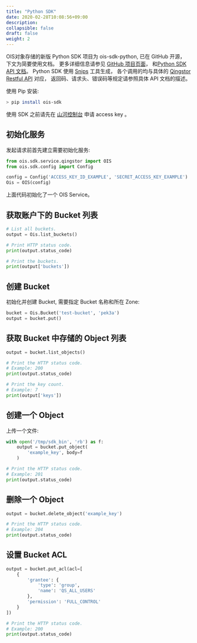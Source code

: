 ```yaml
---
title: "Python SDK"
date: 2020-02-28T10:08:56+09:00
description:
collapsible: false
draft: false
weight: 2
---
```



OIS对象存储的新版 Python SDK 项目为 ois-sdk-python, 已在 GitHub 开源， 下文为简要使用文档。
更多详细信息请参见 [GitHub 项目页面](https://github.com/qingstor/qingstor-sdk-python)，
和[Python SDK API 文档](https://qingstor-sdk-python.readthedocs.io/en/latest/)。
Python SDK 使用 [Snips](https://github.com/yunify/snips) 工具生成，
各个调用的均与具体的 [Qingstor Restful API](https://docs.qingcloud.com/qingstor/api/) 对应，
返回码、请求头、错误码等规定请参照具体 API 文档的描述。

使用 Pip 安装:

```bash
> pip install ois-sdk
```

使用 SDK 之前请先在 [山河控制台](https://console.shanhe.com/access_keys/) 申请 access key 。

## 初始化服务

发起请求前首先建立需要初始化服务:

```python
from ois.sdk.service.qingstor import OIS
from ois.sdk.config import Config

config = Config('ACCESS_KEY_ID_EXAMPLE', 'SECRET_ACCESS_KEY_EXAMPLE')
Ois = OIS(config)
```

上面代码初始化了一个 OIS Service。


## 获取账户下的 Bucket 列表

```python
# List all buckets.
output = Ois.list_buckets()

# Print HTTP status code.
print(output.status_code)

# Print the buckets.
print(output['buckets'])
```

## 创建 Bucket

初始化并创建 Bucket, 需要指定 Bucket 名称和所在 Zone:

```python
bucket = Ois.Bucket('test-bucket', 'pek3a')
output = bucket.put()
```

## 获取 Bucket 中存储的 Object 列表

```python
output = bucket.list_objects()

# Print the HTTP status code.
# Example: 200
print(output.status_code)

# Print the key count.
# Example: 7
print(output['keys'])
```

## 创建一个 Object

上传一个文件:

```python
with open('/tmp/sdk_bin', 'rb') as f:
    output = bucket.put_object(
        'example_key', body=f
    )

# Print the HTTP status code.
# Example: 201
print(output.status_code)
```

## 删除一个 Object

```python
output = bucket.delete_object('example_key')

# Print the HTTP status code.
# Example: 204
print(output.status_code)
```

## 设置 Bucket ACL

```python
output = bucket.put_acl(acl=[
    {
        'grantee': {
            'type': 'group',
            'name': 'QS_ALL_USERS'
        },
        'permission': 'FULL_CONTROL'
    }
])

# Print the HTTP status code.
# Example: 200
print(output.status_code)
```
